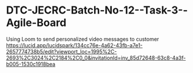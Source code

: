 # DTC-JECRC-Batch-No-12--Task-3--Agile-Board
Using Loom to send personalized video messages to customer 
https://lucid.app/lucidspark/134cc76e-4a62-43fb-a7e1-2657774738b5/edit?viewport_loc=1995%2C-2693%2C3024%2C2184%2C0_0&invitationId=inv_85d72648-63c8-4a3f-b005-1530c1918bea
